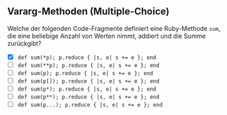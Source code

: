 ## Vararg-Methoden (Multiple-Choice)

Welche der folgenden Code-Fragmente definiert eine Ruby-Methode `sum`, die eine beliebige Anzahl von Werten nimmt, addiert und die Summe zurückgibt?

  * [X] `def sum(*p); p.reduce { |s, e| s += e }; end`
  * [ ] `def sum(**p); p.reduce { |s, e| s += e }; end`
  * [ ] `def sum(p); p.reduce { |s, e| s += e }; end`
  * [ ] `def sum(p[]); p.reduce { |s, e| s += e }; end`
  * [ ] `def sum(p*); p.reduce { |s, e| s += e }; end`
  * [ ] `def sum(p**); p.reduce { |s, e| s += e }; end`
  * [ ] `def sum(p...); p.reduce { |s, e| s += e }; end`
